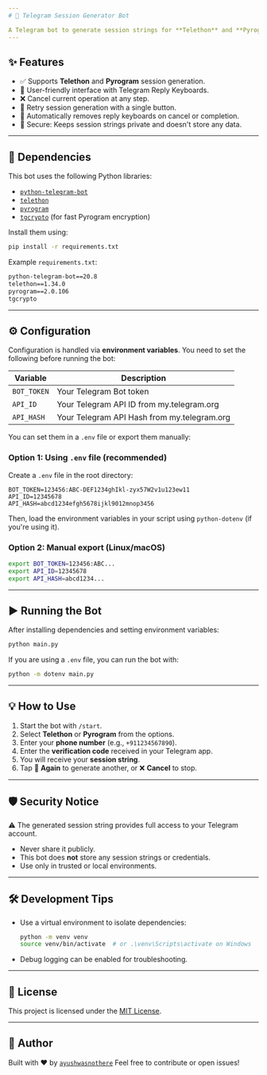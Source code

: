 ```yaml
---
# 🤖 Telegram Session Generator Bot

A Telegram bot to generate session strings for **Telethon** and **Pyrogram**, using an interactive chat interface with buttons. Useful for developers who want to authenticate Telegram accounts for bots or automation scripts.
---
```


## ✨ Features

- ✅ Supports **Telethon** and **Pyrogram** session generation.
- 📱 User-friendly interface with Telegram Reply Keyboards.
- ❌ Cancel current operation at any step.
- 🔁 Retry session generation with a single button.
- 🧹 Automatically removes reply keyboards on cancel or completion.
- 🔐 Secure: Keeps session strings private and doesn't store any data.

---

## 🧰 Dependencies

This bot uses the following Python libraries:

- [`python-telegram-bot`](https://github.com/python-telegram-bot/python-telegram-bot)
- [`telethon`](https://github.com/LonamiWebs/Telethon)
- [`pyrogram`](https://github.com/pyrogram/pyrogram)
- [`tgcrypto`](https://pypi.org/project/tgcrypto/) (for fast Pyrogram encryption)

Install them using:

```bash
pip install -r requirements.txt
```

Example `requirements.txt`:

```txt
python-telegram-bot==20.8
telethon==1.34.0
pyrogram==2.0.106
tgcrypto

```

---

## ⚙️ Configuration

Configuration is handled via **environment variables**. You need to set the following before running the bot:

| Variable    | Description                                 |
| ----------- | ------------------------------------------- |
| `BOT_TOKEN` | Your Telegram Bot token                     |
| `API_ID`    | Your Telegram API ID from my.telegram.org   |
| `API_HASH`  | Your Telegram API Hash from my.telegram.org |

You can set them in a `.env` file or export them manually:

### Option 1: Using `.env` file (recommended)

Create a `.env` file in the root directory:

```env
BOT_TOKEN=123456:ABC-DEF1234ghIkl-zyx57W2v1u123ew11
API_ID=12345678
API_HASH=abcd1234efgh5678ijkl9012mnop3456
```

Then, load the environment variables in your script using `python-dotenv` (if you're using it).

### Option 2: Manual export (Linux/macOS)

```bash
export BOT_TOKEN=123456:ABC...
export API_ID=12345678
export API_HASH=abcd1234...
```

---

## ▶️ Running the Bot

After installing dependencies and setting environment variables:

```bash
python main.py
```

If you are using a `.env` file, you can run the bot with:

```bash
python -m dotenv main.py
```

---

## 💡 How to Use

1. Start the bot with `/start`.
2. Select **Telethon** or **Pyrogram** from the options.
3. Enter your **phone number** (e.g., `+911234567890`).
4. Enter the **verification code** received in your Telegram app.
5. You will receive your **session string**.
6. Tap 🔁 **Again** to generate another, or ❌ **Cancel** to stop.

---

## 🛡️ Security Notice

⚠️ The generated session string provides full access to your Telegram account.

- Never share it publicly.
- This bot does **not** store any session strings or credentials.
- Use only in trusted or local environments.

---

## 🛠️ Development Tips

- Use a virtual environment to isolate dependencies:

  ```bash
  python -m venv venv
  source venv/bin/activate  # or .\venv\Scripts\activate on Windows
  ```

- Debug logging can be enabled for troubleshooting.

---

## 📝 License

This project is licensed under the [MIT License](LICENSE).

---

## 👤 Author

Built with ❤️ by [`ayushwasnothere`](https://github.com/ayushwasnothere)
Feel free to contribute or open issues!
